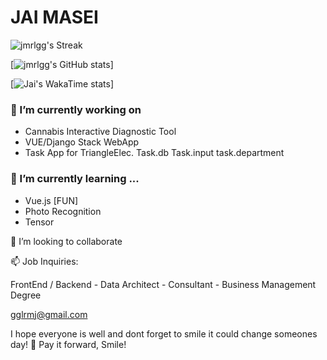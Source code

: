 # JAI MASEI


![jmrlgg's Streak](https://github-readme-streak-stats.herokuapp.com/?user=jmrlgg&theme=prussian&hide_border=false)



[![jmrlgg's GitHub stats](https://github-readme-stats.vercel.app/api?username=jmrlgg&include_all_commits=true&theme=vue-dark&show_icons=true#include_all_commits=true)]

[![Jai's WakaTime stats](https://github-readme-stats.vercel.app/api/wakatime?username=@jmrlgg)]



### 🔭 I’m currently working on 
- Cannabis Interactive Diagnostic Tool
- VUE/Django Stack WebApp
- Task App for TriangleElec. Task.db Task.input task.department  

 ### 🌱 I’m currently learning ...
- Vue.js [FUN]
- Photo Recognition
- Tensor

👯 I’m looking to collaborate

📫 Job Inquiries:

FrontEnd / Backend - Data Architect - Consultant - Business Management Degree

gglrmj@gmail.com


<!--
**jmrlgg/jmrlgg** is a ✨ _special_ ✨ repository because its `README.md` (this file) appears on your GitHub profile.

Here are some ideas to get you started:

- 🔭 I’m currently working on ...
- 🌱 I’m currently learning ...
- 👯 I’m looking to collaborate on ...
- 🤔 I’m looking for help with ...
- 💬 Ask me about ... 
- 📫 How to reach me: ...
- 😄 Pronouns: ...
- ⚡ Fun fact: ...
-->
I hope everyone is well and dont forget to smile it could change someones day! 👋
Pay it forward, Smile!
